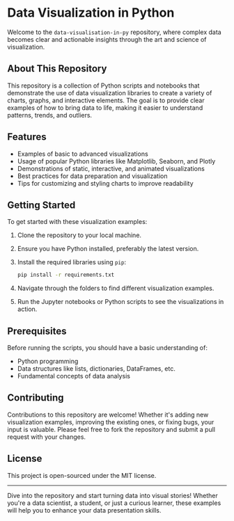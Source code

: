 # Data Visualization in Python

Welcome to the `data-visualisation-in-py` repository, where complex data becomes clear and actionable insights through the art and science of visualization.

## About This Repository

This repository is a collection of Python scripts and notebooks that demonstrate the use of data visualization libraries to create a variety of charts, graphs, and interactive elements. The goal is to provide clear examples of how to bring data to life, making it easier to understand patterns, trends, and outliers.

## Features

- Examples of basic to advanced visualizations
- Usage of popular Python libraries like Matplotlib, Seaborn, and Plotly
- Demonstrations of static, interactive, and animated visualizations
- Best practices for data preparation and visualization
- Tips for customizing and styling charts to improve readability

## Getting Started

To get started with these visualization examples:

1. Clone the repository to your local machine.
2. Ensure you have Python installed, preferably the latest version.
3. Install the required libraries using `pip`:

   ```sh
   pip install -r requirements.txt
   ```

4. Navigate through the folders to find different visualization examples.
5. Run the Jupyter notebooks or Python scripts to see the visualizations in action.

## Prerequisites

Before running the scripts, you should have a basic understanding of:

- Python programming
- Data structures like lists, dictionaries, DataFrames, etc.
- Fundamental concepts of data analysis

## Contributing

Contributions to this repository are welcome! Whether it's adding new visualization examples, improving the existing ones, or fixing bugs, your input is valuable. Please feel free to fork the repository and submit a pull request with your changes.

## License

This project is open-sourced under the MIT license.

---

Dive into the repository and start turning data into visual stories! Whether you're a data scientist, a student, or just a curious learner, these examples will help you to enhance your data presentation skills.

